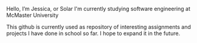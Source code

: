 Hello, I’m Jessica, or Solar
I'm currently studying software engineering at McMaster University

This github is currently used as repository of interesting assignments and projects I have done in school so far. I hope to expand it in the future.
